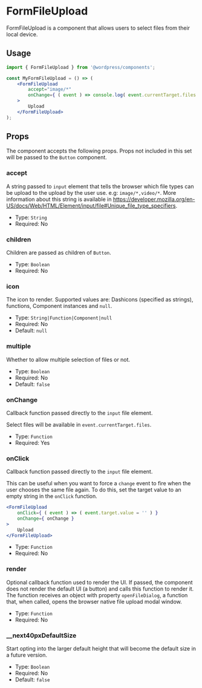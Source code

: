 # FormFileUpload

FormFileUpload is a component that allows users to select files from their local device.

## Usage

```jsx
import { FormFileUpload } from '@wordpress/components';

const MyFormFileUpload = () => (
	<FormFileUpload
		accept="image/*"
		onChange={ ( event ) => console.log( event.currentTarget.files ) }
	>
		Upload
	</FormFileUpload>
);
```

## Props

The component accepts the following props. Props not included in this set will be passed to the `Button` component.

### accept

A string passed to `input` element that tells the browser which file types can be upload to the upload by the user use. e.g: `image/*,video/*`.
More information about this string is available in https://developer.mozilla.org/en-US/docs/Web/HTML/Element/input/file#Unique_file_type_specifiers.

-   Type: `String`
-   Required: No

### children

Children are passed as children of `Button`.

-   Type: `Boolean`
-   Required: No

### icon

The icon to render. Supported values are: Dashicons (specified as strings), functions, Component instances and `null`.

-   Type: `String|Function|Component|null`
-   Required: No
-   Default: `null`

### multiple

Whether to allow multiple selection of files or not.

-   Type: `Boolean`
-   Required: No
-   Default: `false`

### onChange

Callback function passed directly to the `input` file element.

Select files will be available in `event.currentTarget.files`.

-   Type: `Function`
-   Required: Yes

### onClick

Callback function passed directly to the `input` file element.

This can be useful when you want to force a `change` event to fire when the user chooses the same file again. To do this, set the target value to an empty string in the `onClick` function.

```jsx
<FormFileUpload
	onClick={ ( event ) => ( event.target.value = '' ) }
	onChange={ onChange }
>
	Upload
</FormFileUpload>
```

-   Type: `Function`
-   Required: No

### render

Optional callback function used to render the UI. If passed, the component does not render the default UI (a button) and calls this function to render it. The function receives an object with property `openFileDialog`, a function that, when called, opens the browser native file upload modal window.

-   Type: `Function`
-   Required: No

### __next40pxDefaultSize

Start opting into the larger default height that will become the default size in a future version.

-   Type: `Boolean`
-   Required: No
-   Default: `false`
